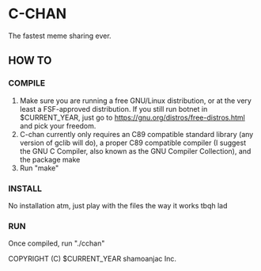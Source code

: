 # C-CHAN
The fastest meme sharing ever.

## HOW TO
### COMPILE
1. Make sure you are running a free GNU/Linux distribution, or at the very least a FSF-approved distribution. If you still run botnet in $CURRENT_YEAR, just go to <https://gnu.org/distros/free-distros.html> and pick your freedom.
2. C-chan currently only requires an C89 compatible standard library (any version of gclib will do), a proper C89 compatible compiler (I suggest the GNU C Compiler, also known as the GNU Compiler Collection), and the package make
3. Run "make"

### INSTALL
No installation atm, just play with the files the way it works tbqh lad

### RUN
Once compiled, run "./cchan"

COPYRIGHT (C) $CURRENT_YEAR shamoanjac Inc.
